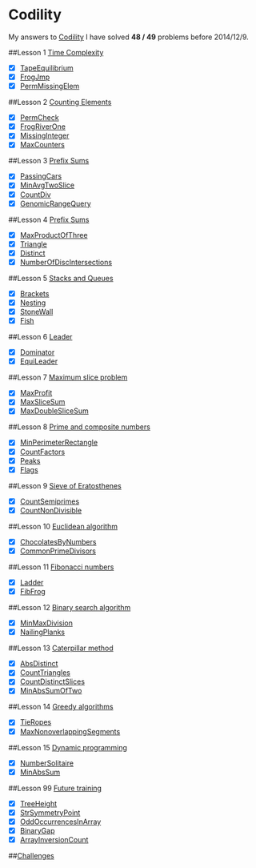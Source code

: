Codility
========

My answers to [Codility](https://codility.com/programmers/lessons/)
I have solved **48 / 49** problems before 2014/12/9.

##Lesson 1 [Time Complexity](https://codility.com/programmers/lessons/1)
- [x] [TapeEquilibrium](https://github.com/acprimer/Codility/blob/master/src/Lesson1/TapeEquilibrium.java)
- [x] [FrogJmp](https://github.com/acprimer/Codility/blob/master/src/Lesson1/FrogJmp.java)
- [x] [PermMissingElem](https://github.com/acprimer/Codility/blob/master/src/Lesson1/PermMissingElem.java)

##Lesson 2 [Counting Elements](https://codility.com/programmers/lessons/2)
- [x] [PermCheck](https://github.com/acprimer/Codility/blob/master/src/Lesson2/PermCheck.java)
- [x] [FrogRiverOne](https://github.com/acprimer/Codility/blob/master/src/Lesson2/FrogRiverOne.java)
- [x] [MissingInteger](https://github.com/acprimer/Codility/blob/master/src/Lesson2/MissingInteger.java)
- [x] [MaxCounters](https://github.com/acprimer/Codility/blob/master/src/Lesson2/MaxCounters.java)

##Lesson 3 [Prefix Sums](https://codility.com/programmers/lessons/3)
- [x] [PassingCars](https://github.com/acprimer/Codility/blob/master/src/Lesson3/PassingCars.java)
- [x] [MinAvgTwoSlice](https://github.com/acprimer/Codility/blob/master/src/Lesson3/MinAvgTwoSlice.java)
- [x] [CountDiv](https://github.com/acprimer/Codility/blob/master/src/Lesson3/CountDiv.java)
- [x] [GenomicRangeQuery](https://github.com/acprimer/Codility/blob/master/src/Lesson3/GenomicRangeQuery.java)

##Lesson 4 [Prefix Sums](https://codility.com/programmers/lessons/4)
- [x] [MaxProductOfThree](https://github.com/acprimer/Codility/blob/master/src/Lesson4/MaxProductOfThree.java)
- [x] [Triangle](https://github.com/acprimer/Codility/blob/master/src/Lesson4/Triangle.java)
- [x] [Distinct](https://github.com/acprimer/Codility/blob/master/src/Lesson4/Distinct.java)
- [x] [NumberOfDiscIntersections](https://github.com/acprimer/Codility/blob/master/src/Lesson4/NumberOfDiscIntersections.java)

##Lesson 5 [Stacks and Queues](https://codility.com/programmers/lessons/5)
- [x] [Brackets](https://github.com/acprimer/Codility/blob/master/src/Lesson5/Brackets.java)
- [x] [Nesting](https://github.com/acprimer/Codility/blob/master/src/Lesson5/Nesting.java)
- [x] [StoneWall](https://github.com/acprimer/Codility/blob/master/src/Lesson5/StoneWall.java)
- [x] [Fish](https://github.com/acprimer/Codility/blob/master/src/Lesson5/Fish.java)

##Lesson 6 [Leader](https://codility.com/programmers/lessons/6)
- [x] [Dominator](https://github.com/acprimer/Codility/blob/master/src/Lesson6/Dominator.java)
- [x] [EquiLeader](https://github.com/acprimer/Codility/blob/master/src/Lesson6/EquiLeader.java)

##Lesson 7 [Maximum slice problem](https://codility.com/programmers/lessons/7)
- [x] [MaxProfit](https://github.com/acprimer/Codility/blob/master/src/Lesson7/MaxProfit.java)
- [x] [MaxSliceSum](https://github.com/acprimer/Codility/blob/master/src/Lesson7/MaxSliceSum.java)
- [x] [MaxDoubleSliceSum](https://github.com/acprimer/Codility/blob/master/src/Lesson7/MaxDoubleSliceSum.java)

##Lesson 8 [Prime and composite numbers](https://codility.com/programmers/lessons/8)
- [x] [MinPerimeterRectangle](https://github.com/acprimer/Codility/blob/master/src/Lesson8/MinPerimeterRectangle.java)
- [x] [CountFactors](https://github.com/acprimer/Codility/blob/master/src/Lesson8/CountFactors.java)
- [x] [Peaks](https://github.com/acprimer/Codility/blob/master/src/Lesson8/Peaks.java)
- [x] [Flags](https://github.com/acprimer/Codility/blob/master/src/Lesson8/Flags.java)

##Lesson 9 [Sieve of Eratosthenes](https://codility.com/programmers/lessons/9)
- [x] [CountSemiprimes](https://github.com/acprimer/Codility/blob/master/src/Lesson9/CountSemiprimes.java)
- [x] [CountNonDivisible](https://github.com/acprimer/Codility/blob/master/src/Lesson9/CountNonDivisible.java)

##Lesson 10 [Euclidean algorithm](https://codility.com/programmers/lessons/10)
- [x] [ChocolatesByNumbers](https://github.com/acprimer/Codility/blob/master/src/Lesson10/ChocolatesByNumbers.java)
- [x] [CommonPrimeDivisors](https://github.com/acprimer/Codility/blob/master/src/Lesson10/CommonPrimeDivisors.java)

##Lesson 11 [Fibonacci numbers](https://codility.com/programmers/lessons/11)
- [x] [Ladder](https://github.com/acprimer/Codility/blob/master/src/Lesson11/Ladder.java)
- [x] [FibFrog](https://github.com/acprimer/Codility/blob/master/src/Lesson11/FibFrog.java)

##Lesson 12 [Binary search algorithm](https://codility.com/programmers/lessons/12)
- [x] [MinMaxDivision](https://github.com/acprimer/Codility/blob/master/src/Lesson12/MinMaxDivision.java)
- [x] [NailingPlanks](https://github.com/acprimer/Codility/blob/master/src/Lesson12/NailingPlanks.java)

##Lesson 13 [Caterpillar method](https://codility.com/programmers/lessons/13)
- [x] [AbsDistinct](https://github.com/acprimer/Codility/blob/master/src/Lesson13/AbsDistinct.java)
- [x] [CountTriangles](https://github.com/acprimer/Codility/blob/master/src/Lesson13/CountTriangles.java)
- [x] [CountDistinctSlices](https://github.com/acprimer/Codility/blob/master/src/Lesson13/CountDistinctSlices.java)
- [x] [MinAbsSumOfTwo](https://github.com/acprimer/Codility/blob/master/src/Lesson13/MinAbsSumOfTwo.java)

##Lesson 14 [Greedy algorithms](https://codility.com/programmers/lessons/15)
- [x] [TieRopes](https://github.com/acprimer/Codility/blob/master/src/Lesson14/TieRopes.java)
- [x] [MaxNonoverlappingSegments](https://github.com/acprimer/Codility/blob/master/src/Lesson14/MaxNonoverlappingSegments.java)

##Lesson 15 [Dynamic programming](https://codility.com/programmers/lessons/16)
- [x] [NumberSolitaire](https://github.com/acprimer/Codility/blob/master/src/Lesson15/MaxNonoverlappingSegments.java)
- [x] [MinAbsSum](https://github.com/acprimer/Codility/blob/master/src/Lesson15/MinAbsSum.java)

##Lesson 99 [Future training](https://codility.com/programmers/lessons/14)
- [x] [TreeHeight](https://github.com/acprimer/Codility/blob/master/src/Lesson99/TreeHeight.java)
- [x] [StrSymmetryPoint](https://github.com/acprimer/Codility/blob/master/src/Lesson99/StrSymmetryPoint.java)
- [x] [OddOccurrencesInArray](https://github.com/acprimer/Codility/blob/master/src/Lesson99/OddOccurrencesInArray.java)
- [x] [BinaryGap](https://github.com/acprimer/Codility/blob/master/src/Lesson99/BinaryGap.java)
- [x] [ArrayInversionCount](https://github.com/acprimer/Codility/blob/master/src/Lesson99/ArrayInversionCount.java)

##[Challenges](https://codility.com/programmers/challenges/)